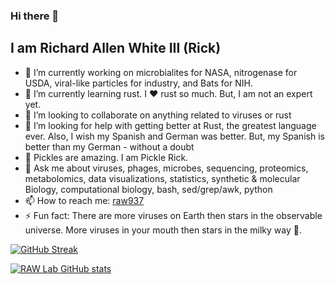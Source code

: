### Hi there 👋 
## I am Richard Allen White III (Rick)

- 🔭 I’m currently working on microbialites for NASA, nitrogenase for USDA, viral-like particles for industry, and Bats for NIH. 
- 🌱 I’m currently learning rust. I ❤️ rust so much. But, I am not an expert yet. 
- 👯 I’m looking to collaborate on anything related to viruses or rust 
- 🤔 I’m looking for help with getting better at Rust, the greatest language ever. Also, I wish my Spanish and German was better. But, my Spanish is better than my German - without a doubt
- 🥒 Pickles are amazing. I am Pickle Rick.
- 💬 Ask me about viruses, phages, microbes, sequencing, proteomics, metabolomics, data visualizations, statistics, synthetic & molecular Biology, computational biology, bash, sed/grep/awk, python
- 📫 How to reach me: [raw937](mailto:raw937@gmail.com) 
- ⚡ Fun fact: There are more viruses on Earth then stars in the observable universe. More viruses in your mouth then stars in the milky way 🌌.


[![GitHub Streak](https://streak-stats.demolab.com/?user=raw937)](https://git.io/streak-stats)

[![RAW Lab GitHub stats](https://github-readme-stats.vercel.app/api?username=raw937)](https://github.com/raw937/github-readme-stats)
